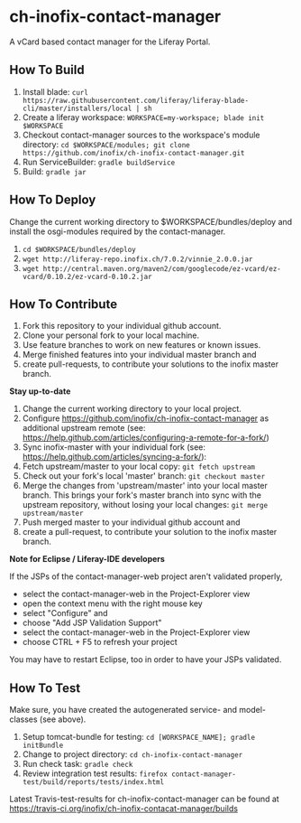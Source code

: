 # ch-inofix-contact-manager
A vCard based contact manager for the Liferay Portal.


## How To Build
1. Install blade: `curl https://raw.githubusercontent.com/liferay/liferay-blade-cli/master/installers/local | sh`
1. Create a liferay workspace: `WORKSPACE=my-workspace; blade init $WORKSPACE`
1. Checkout contact-manager sources to the workspace's module directory: `cd $WORKSPACE/modules; git clone https://github.com/inofix/ch-inofix-contact-manager.git`
1. Run ServiceBuilder: `gradle buildService`
1. Build: `gradle jar`

## How To Deploy
Change the current working directory to $WORKSPACE/bundles/deploy and install the osgi-modules required by the contact-manager.
1. `cd $WORKSPACE/bundles/deploy`
1. `wget http://liferay-repo.inofix.ch/7.0.2/vinnie_2.0.0.jar`
1. `wget http://central.maven.org/maven2/com/googlecode/ez-vcard/ez-vcard/0.10.2/ez-vcard-0.10.2.jar`

## How To Contribute
1. Fork this repository to your individual github account.
1. Clone your personal fork to your local machine.
1. Use feature branches to work on new features or known issues.
1. Merge finished features into your individual master branch and 
1. create pull-requests, to contribute your solutions to the inofix master branch.

**Stay up-to-date**

1. Change the current working directory to your local project.
1. Configure https://github.com/inofix/ch-inofix-contact-manager as additional upstream remote (see: https://help.github.com/articles/configuring-a-remote-for-a-fork/)
1. Sync inofix-master with your individual fork (see: https://help.github.com/articles/syncing-a-fork/): 
1. Fetch upstream/master to your local copy: `git fetch upstream` 
1. Check out your fork's local 'master' branch: `git checkout master`
1. Merge the changes from 'upstream/master' into your local master branch. This brings your fork's master branch into sync with the upstream repository, without losing your local changes: `git merge upstream/master`
1. Push merged master to your individual github account and 
1. create a pull-request, to contribute your solution to the inofix master branch.

**Note for Eclipse / Liferay-IDE developers**

If the JSPs of the contact-manager-web project aren't validated properly, 

- select the contact-manager-web in the Project-Explorer view
- open the context menu with the right mouse key
- select "Configure" and
- choose "Add JSP Validation Support"
- select the contact-manager-web in the Project-Explorer view
- choose CTRL + F5 to refresh your project

You may have to restart Eclipse, too in order to have your JSPs validated.

## How To Test

Make sure, you have created the autogenerated service- and model-classes (see above).

1. Setup tomcat-bundle for testing: `cd [WORKSPACE_NAME]; gradle initBundle`
1. Change to project directory: `cd ch-inofix-contact-manager`
1. Run check task: `gradle check`
1. Review integration test results: `firefox contact-manager-test/build/reports/tests/index.html`

Latest Travis-test-results for ch-inofix-contact-manager can be found at https://travis-ci.org/inofix/ch-inofix-contacat-manager/builds
